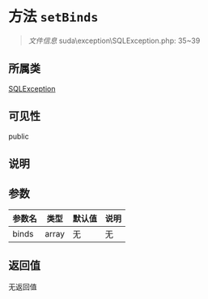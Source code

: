 # 方法 `setBinds`

> *文件信息* suda\exception\SQLException.php: 35~39

## 所属类 

[SQLException](../SQLException.md)

## 可见性

public

## 说明



## 参数


| 参数名 | 类型 | 默认值 | 说明 |
|--------|-----|-------|-------|
| binds |  array | 无 | 无 |



## 返回值

无返回值
